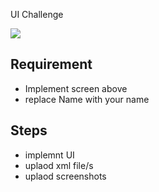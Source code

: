 UI Challenge 


<img src="https://user-images.githubusercontent.com/13488900/98444397-1d566680-211a-11eb-9276-04297a61e6cd.png" />


## Requirement 
- Implement screen above
- replace Name with your name 

## Steps 
- implemnt UI 
- uplaod xml file/s 
- uplaod screenshots 
